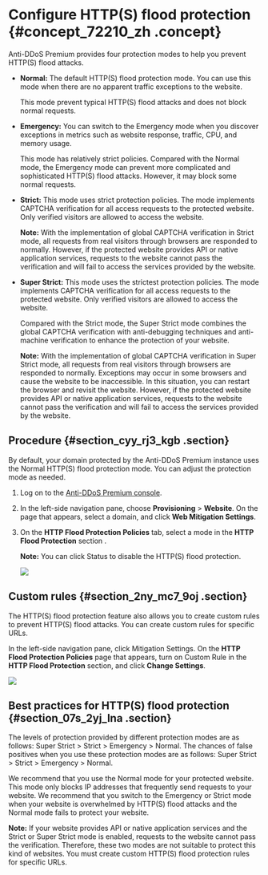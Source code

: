 # Configure HTTP\(S\) flood protection {#concept_72210_zh .concept}

Anti-DDoS Premium provides four protection modes to help you prevent HTTP\(S\) flood attacks.

-   **Normal:** The default HTTP\(S\) flood protection mode. You can use this mode when there are no apparent traffic exceptions to the website.

    This mode prevent typical HTTP\(S\) flood attacks and does not block normal requests.

-   **Emergency:** You can switch to the Emergency mode when you discover exceptions in metrics such as website response, traffic, CPU, and memory usage.

    This mode has relatively strict policies. Compared with the Normal mode, the Emergency mode can prevent more complicated and sophisticated HTTP\(S\) flood attacks. However, it may block some normal requests.

-   **Strict:** This mode uses strict protection policies. The mode implements CAPTCHA verification for all access requests to the protected website. Only verified visitors are allowed to access the website.

    **Note:** With the implementation of global CAPTCHA verification in Strict mode, all requests from real visitors through browsers are responded to normally. However, if the protected website provides API or native application services, requests to the website cannot pass the verification and will fail to access the services provided by the website.

-   **Super Strict:** This mode uses the strictest protection policies. The mode implements CAPTCHA verification for all access requests to the protected website. Only verified visitors are allowed to access the website.

    Compared with the Strict mode, the Super Strict mode combines the global CAPTCHA verification with anti-debugging techniques and anti-machine verification to enhance the protection of your website.

    **Note:** With the implementation of global CAPTCHA verification in Super Strict mode, all requests from real visitors through browsers are responded to normally. Exceptions may occur in some browsers and cause the website to be inaccessible. In this situation, you can restart the browser and revisit the website. However, if the protected website provides API or native application services, requests to the website cannot pass the verification and will fail to access the services provided by the website.


## Procedure {#section_cyy_rj3_kgb .section}

By default, your domain protected by the Anti-DDoS Premium instance uses the Normal HTTP\(S\) flood protection mode. You can adjust the protection mode as needed.

1.  Log on to the [Anti-DDoS Premium console](https://yundun.console.aliyun.com/?p=ddosdip).
2.  In the left-side navigation pane, choose **Provisioning** \> **Website**. On the page that appears, select a domain, and click **Web Mitigation Settings**.
3.  On the **HTTP Flood Protection Policies** tab, select a mode in the **HTTP Flood Protection** section .

    **Note:** You can click Status to disable the HTTP\(S\) flood protection.

    ![](http://static-aliyun-doc.oss-cn-hangzhou.aliyuncs.com/assets/img/79692/156436742036922_en-US.png)


## Custom rules {#section_2ny_mc7_9oj .section}

The HTTP\(S\) flood protection feature also allows you to create custom rules to prevent HTTP\(S\) flood attacks. You can create custom rules for specific URLs.

In the left-side navigation pane, click Mitigation Settings. On the **HTTP Flood Protection Policies** page that appears, turn on Custom Rule in the **HTTP Flood Protection** section, and click **Change Settings**.

![](http://static-aliyun-doc.oss-cn-hangzhou.aliyuncs.com/assets/img/79692/156436742036923_en-US.png)

## Best practices for HTTP\(S\) flood protection {#section_07s_2yj_lna .section}

The levels of protection provided by different protection modes are as follows: Super Strict \> Strict \> Emergency \> Normal. The chances of false positives when you use these protection modes are as follows: Super Strict \> Strict \> Emergency \> Normal.

We recommend that you use the Normal mode for your protected website. This mode only blocks IP addresses that frequently send requests to your website. We recommend that you switch to the Emergency or Strict mode when your website is overwhelmed by HTTP\(S\) flood attacks and the Normal mode fails to protect your website.

**Note:** If your website provides API or native application services and the Strict or Super Strict mode is enabled, requests to the website cannot pass the verification. Therefore, these two modes are not suitable to protect this kind of websites. You must create custom HTTP\(S\) flood protection rules for specific URLs.

